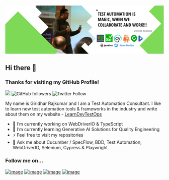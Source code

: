 [![Cover Photo](/assets/images/Banner_2.png "Cover Photo")](http://giridharrajkumar.com)

## Hi there 👋
### Thanks for visiting my GitHub Profile!

![](https://komarev.com/ghpvc/?username=grajk88&color=green) ![GitHub followers](https://img.shields.io/github/followers/grajk88?style=social) ![Twitter Follow](https://img.shields.io/twitter/follow/vgrk2017?style=social)

My name is Giridhar Rajkumar and I am a Test Automation Consultant. I like to learn new test automation tools & frameworks in the industry and write about them on my website - [LearnDevTestOps](http://giridharrajkumar.com) 

- 🔭 I’m currently working on WebDriverIO & TypeScript
- 🌱 I’m currently learning Generative AI Solutions for Quality Engineering
- ⚡ Feel free to visit my repositories
- 💬 Ask me about Cucumber / SpecFlow, BDD, Test Automation, WebDriverIO, Selenium, Cypress & Playwright

### Follow me on...

[![image](https://img.shields.io/badge/LinkedIn-0077B5?style=for-the-badge&logo=linkedin&logoColor=white)](https://uk.linkedin.com/in/giridharrajkumar) [![image](https://img.shields.io/badge/Spotify-1ED760?&style=for-the-badge&logo=spotify&logoColor=white)](https://open.spotify.com/show/3ZVW3lW3tGYN96hE8Ylpx8) [![image](https://img.shields.io/badge/Wordpress-21759B?style=for-the-badge&logo=wordpress&logoColor=white)](https://learndevtestops.com/) [![image](https://img.shields.io/badge/Twitter-1DA1F2?style=for-the-badge&logo=twitter&logoColor=white)](https://twitter.com/vgrk2017)

